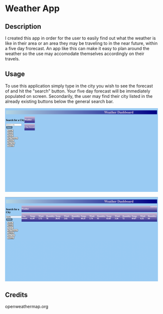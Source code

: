 # Weather App

## Description

I created this app in order for the user to easily find out what the weather is like in their area or an area they may be traveling to in the near future, within a five day frorecast. An app like this can make it easy to plan around the weather so the use may accomodate themselves accordingly on their travels.

## Usage

To use this application simply type in the city you wish to see the forecast of and hit the "search" button. Your five day forecast will be immediately populated on screen.
Secondarily, the user may find their city listed in the already existing buttons below the general search bar.

![Opening page](./assets/images/Screen%20Shot%202023-04-11%20at%2010.07.28%20PM.png)

![Page with Seattle 5 Day Forecast Displayed](./assets/images/Screen%20Shot%202023-04-11%20at%2010.03.52%20PM.png)

## Credits

openweathermap.org

